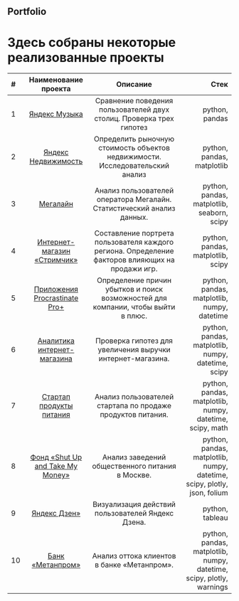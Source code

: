 ## Portfolio
# Здесь собраны некоторые реализованные проекты
|#	|Наименование проекта	                                 |Описание	                                                     |Стек                                 |
|:--|:----------------------------------------------------:|:-------------------------------------------------------------:|------------------------------------:|
|1	|[Яндекс Музыка](https://github.com/ksyuuush/yandex_practicum/tree/main/01_yandex_music)|Сравнение поведения пользователей двух столиц. Проверка трех гипотез|python, pandas|  
|2	|[Яндекс Недвижимость](https://github.com/ksyuuush/yandex_practicum/tree/main/02_yandex_nedvizhimost)|Определить рыночную стоимость объектов недвижимости. Исследовательский анализ|python, pandas, matplotlib|
|3	|[Мегалайн](https://github.com/ksyuuush/yandex_practicum/tree/main/03_analiz_povedeniya_klientov_megalaina)|Анализ пользователей оператора Мегалайн. Статистический анализ данных.|python, pandas, matplotlib, seaborn, scipy|
|4	|[Интернет-магазин «Стримчик»](https://github.com/ksyuuush/yandex_practicum/tree/main/04_prodazha_igr_strimchik)|Составление портрета пользователя каждого региона. Определение факторов влияющих на продажи игр.|python, pandas, matplotlib, scipy|
|5	|[Приложения Procrastinate Pro+](https://github.com/ksyuuush/yandex_practicum/tree/main/05_analiz_biznes_pokazateley)|Определение причин убытков и поиск возможностей для компании, чтобы выйти в плюс.|python, pandas, matplotlib, numpy, datetime|
|6	|[Аналитика интернет-магазина](https://github.com/ksyuuush/yandex_practicum/tree/main/06_analitika_internet_magazina)|Проверка гипотез для увеличения выручки интернет-магазина.|python, pandas, matplotlib, numpy, datetime, scipy|
|7	|[Стартап продукты питания](https://github.com/ksyuuush/yandex_practicum/tree/main/07_AB_testirovanie)|Анализ пользователей стартапа по продаже продуктов питания.|python, pandas, matplotlib, numpy, datetime, scipy, math|
|8	|[Фонд «Shut Up and Take My Money»](https://github.com/ksyuuush/yandex_practicum/tree/main/08_issledovanie_rinka_obschepita_v_msk)|Анализ заведений общественного питания в Москве.|python, pandas, matplotlib, numpy, datetime, scipy, plotly, json, folium|
|9	|[Яндекс Дзен»](https://github.com/ksyuuush/yandex_practicum/tree/main/09_vizualizaciya_polzovateley_yandex_dzen)|Визуализация действий пользователей Яндекс Дзена.|python, tableau|
|10	|[Банк «Метанпром»](https://github.com/ksyuuush/yandex_practicum/tree/main/10_analiz_ottoka_banka)|Анализ оттока клиентов в банке «Метанпром».|python, pandas, matplotlib, numpy, datetime, scipy, plotly, warnings|
